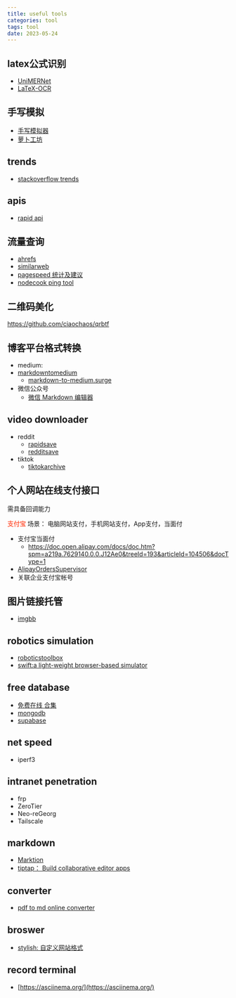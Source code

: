 ```yaml
---
title: useful tools
categories: tool
tags: tool
date: 2023-05-24
---
```


## latex公式识别

- [UniMERNet](https://github.com/opendatalab/UniMERNet)
- [LaTeX-OCR](https://github.com/lukas-blecher/LaTeX-OCR)

## 手写模拟

- [手写模拟器](https://www.iamzlt.com/?p=602)
- [萝卜工坊](https://www.beautifulcarrot.com/)


## trends

- [stackoverflow trends](https://insights.stackoverflow.com/trends?tags=reactjs%2Cvue.js%2Cvuejs3%2Cnext.js%2Cvite)


## apis

- [rapid api](https://rapidapi.com/collection/translation-apis)

## 流量查询

- [ahrefs](https://ahrefs.com/)
- [similarweb](https://pro.similarweb.com/#/digitalsuite/websiteanalysis/overview/website-performance/*/999/3m?webSource=Total&key=yeekal.store)
- [pagespeed 统计及建议](https://pagespeed.web.dev/)
- [nodecook ping tool](https://www.nodecook.com/zh?ref=producthunt)

## 二维码美化

https://github.com/ciaochaos/qrbtf

## 博客平台格式转换

- medium:
- [markdowntomedium](http://markdowntomedium.com/)
    - [markdown-to-medium.surge](https://markdown-to-medium.surge.sh/)
- 微信公众号
    - [微信 Markdown 编辑器](https://doocs.github.io/md/)

## video downloader

- reddit
    - [rapidsave](https://rapidsave.com/)
    - [redditsave](https://redditsave.io/)
- tiktok
    - [tiktokarchive](https://tiktokarchive.com/)

## 个人网站在线支付接口

需具备回调能力

**<font color='Tomato'>支付宝</font>**
场景： 电脑网站支付，手机网站支付，App支付，当面付
- 支付宝当面付
    - https://doc.open.alipay.com/docs/doc.htm?spm=a219a.7629140.0.0.J12Ae0&treeId=193&articleId=104506&docType=1
- [AlipayOrdersSupervisor](https://github.com/thundernet8/AlipayOrdersSupervisor)
- 关联企业支付宝帐号


## 图片链接托管

- [imgbb](https://imgbb.com/)

## robotics simulation

- [roboticstoolbox](https://github.com/petercorke/robotics-toolbox-python)
- [swift:a light-weight browser-based simulator](https://github.com/jhavl/swift)



## free database

- [免费在线 合集](https://wivwiv.com/post/free-online-resource)
- [mongodb](https://www.mongodb.com/products/platform/cloud)
- [supabase](https://supabase.com/dashboard)

## net speed

- iperf3

## intranet penetration

- frp
- ZeroTier
- Neo-reGeorg
- Tailscale

## markdown

- [Marktion]()
- [tiptap： Build collaborative editor apps](https://tiptap.dev/)

## converter

- [pdf to md online converter](https://pdf2md.morethan.io/)

## broswer

- [stylish: 自定义网站格式]()

## record terminal

- [https://asciinema.org/](https://asciinema.org/)